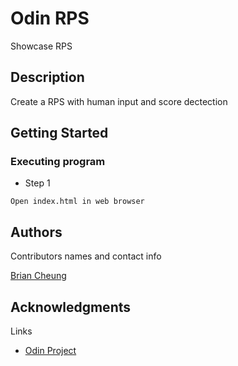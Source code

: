# Odin RPS

Showcase RPS 

## Description

Create a RPS with human input and score dectection

## Getting Started

### Executing program

- Step 1

```
Open index.html in web browser
```

## Authors

Contributors names and contact info

[Brian Cheung](https://www.briancheung.wiki/)

## Acknowledgments

Links

- [Odin Project](https://www.theodinproject.com/lessons/foundations-revisiting-rock-paper-scissors)
